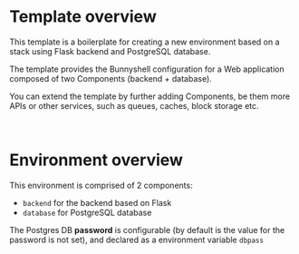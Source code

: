 # Template overview

This template is a boilerplate for creating a new environment based on a stack using Flask backend and PostgreSQL database.

The template provides the Bunnyshell configuration for a Web application composed of two Components (backend + database).

You can extend the template by further adding Components, be them more APIs or other services, such as queues, caches, block storage etc.

&nbsp;

# Environment overview

This environment is comprised of 2 components:

- `backend` for the backend based on Flask
- `database` for  PostgreSQL database

The Postgres DB **password** is configurable (by default is the value for the password is not set), and declared as a environment variable `dbpass` 